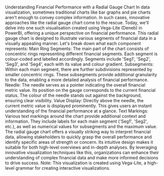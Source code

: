 Understanding Financial Performance with a Radial Gauge Chart
In data visualization, sometimes traditional charts like bar graphs and pie charts aren't enough to convey complex information. In such cases, innovative approaches like the radial gauge chart come to the rescue. Today, we'll delve into one such visualisation created using Vega-Lite (Deneb) in PowerBI, offering a unique perspective on financial performance.
This radial gauge chart is designed to illustrate various segments of financial data in a visually appealing manner. Let's break down what each component represents:
Main Ring Segments: The main part of the chart consists of concentric rings representing different financial segments. Each segment is colour-coded and labelled accordingly. Segments include 'Seg1', 'Seg2', 'Seg3', and 'Seg4', each with its value and colour gradient.
Subsegments: Within each main segment, there are further subdivisions represented by smaller concentric rings. These subsegments provide additional granularity to the data, enabling a more detailed analysis of financial performance.
Needle: The needle serves as a pointer indicating the overall financial metric  value. Its position on the gauge corresponds to the current financial status. The colour of the needle stands out against the background, ensuring clear visibility.
Value Display: Directly above the needle, the current metric value is displayed prominently. This gives users an instant understanding of the financial performance at a glance.
Text Markings: Various text markings around the chart provide additional context and information. They include labels for each main segment ('Seg1', 'Seg2', etc.), as well as numerical values for subsegments and the maximum value.
The radial gauge chart offers a visually striking way to interpret financial data, allowing stakeholders to quickly grasp the overall performance and identify specific areas of strength or concern. Its intuitive design makes it suitable for both high-level overviews and in-depth analyses.
By leveraging innovative visualization techniques like this, organizations can enhance their understanding of complex financial data and make more informed decisions to drive success.
Note: This visualization is created using Vega-Lite, a high-level grammar for creating interactive visualizations.
